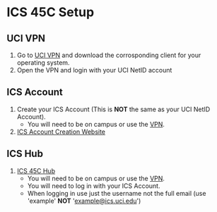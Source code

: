 # ICS 45C Setup

## UCI VPN

1. Go to [UCI VPN](https://uci.service-now.com/sp?id=kb_article_view&sysparm_article=KB0012170) and download the corrosponding client for your operating system.
2. Open the VPN and login with your UCI NetID account

## ICS Account

1. Create your ICS Account (This is **NOT** the same as your UCI NetID Account).
   - You will need to be on campus or use the [VPN](#uci-vpn).
3. [ICS Account Creation Website](https://support.ics.uci.edu/auth)

## ICS Hub

1. [ICS 45C Hub](http://ics45c-hub.ics.uci.edu/)
   - You will need to be on campus or use the [VPN](#uci-vpn).
   - You will need to log in with your ICS Account.
   - When logging in use just the username not the full email (use 'example' **NOT** 'example@ics.uci.edu')
